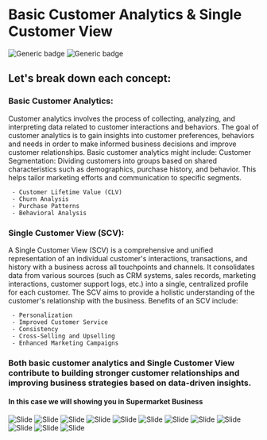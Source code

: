 # Basic Customer Analytics & Single Customer View
![Generic badge](https://img.shields.io/badge/Concept-red) ![Generic badge](https://img.shields.io/badge/Presentation-Gold)
## Let's break down each concept:

### Basic Customer Analytics:
Customer analytics involves the process of collecting, analyzing, and interpreting data related to customer interactions and behaviors. The goal of customer analytics is to gain insights into customer preferences, behaviors and needs in order to make informed business decisions and improve customer relationships. Basic customer analytics might include:
Customer Segmentation: Dividing customers into groups based on shared characteristics such as demographics, purchase history, and behavior. This helps tailor marketing efforts and communication to specific segments.

     - Customer Lifetime Value (CLV)
     - Churn Analysis
     - Purchase Patterns
     - Behavioral Analysis

### Single Customer View (SCV):
A Single Customer View (SCV) is a comprehensive and unified representation of an individual customer's interactions, transactions, and history with a business across all touchpoints and channels. It consolidates data from various sources (such as CRM systems, sales records, marketing interactions, customer support logs, etc.) into a single, centralized profile for each customer. The SCV aims to provide a holistic understanding of the customer's relationship with the business.
Benefits of an SCV include:

     - Personalization
     - Improved Customer Service
     - Consistency
     - Cross-Selling and Upselling
     - Enhanced Marketing Campaigns

### Both basic customer analytics and Single Customer View contribute to building stronger customer relationships and improving business strategies based on data-driven insights.

#### In this case we will showing you in Supermarket Business
![Slide](https://github.com/Superbom99/MADT8101-SEMINAR-IN-ADVANCED-ANALYTICS/blob/4f2f8c9de40082194512d6e2b3ab0003a8a3eb2f/Workshop%202%20-%20Basic%20Customer%20Analytics%20%26%20Customer%20Single%20View/IMAGE/page_001.jpg)
![Slide](https://github.com/Superbom99/MADT8101-SEMINAR-IN-ADVANCED-ANALYTICS/blob/4f2f8c9de40082194512d6e2b3ab0003a8a3eb2f/Workshop%202%20-%20Basic%20Customer%20Analytics%20%26%20Customer%20Single%20View/IMAGE/page_002.jpg)
![Slide](https://github.com/Superbom99/MADT8101-SEMINAR-IN-ADVANCED-ANALYTICS/blob/4f2f8c9de40082194512d6e2b3ab0003a8a3eb2f/Workshop%202%20-%20Basic%20Customer%20Analytics%20%26%20Customer%20Single%20View/IMAGE/page_003.jpg)
![Slide](https://github.com/Superbom99/MADT8101-SEMINAR-IN-ADVANCED-ANALYTICS/blob/4f2f8c9de40082194512d6e2b3ab0003a8a3eb2f/Workshop%202%20-%20Basic%20Customer%20Analytics%20%26%20Customer%20Single%20View/IMAGE/page_004.jpg)
![Slide](https://github.com/Superbom99/MADT8101-SEMINAR-IN-ADVANCED-ANALYTICS/blob/4f2f8c9de40082194512d6e2b3ab0003a8a3eb2f/Workshop%202%20-%20Basic%20Customer%20Analytics%20%26%20Customer%20Single%20View/IMAGE/page_005.jpg)
![Slide](https://github.com/Superbom99/MADT8101-SEMINAR-IN-ADVANCED-ANALYTICS/blob/4f2f8c9de40082194512d6e2b3ab0003a8a3eb2f/Workshop%202%20-%20Basic%20Customer%20Analytics%20%26%20Customer%20Single%20View/IMAGE/page_006.jpg)
![Slide](https://github.com/Superbom99/MADT8101-SEMINAR-IN-ADVANCED-ANALYTICS/blob/4f2f8c9de40082194512d6e2b3ab0003a8a3eb2f/Workshop%202%20-%20Basic%20Customer%20Analytics%20%26%20Customer%20Single%20View/IMAGE/page_007.jpg)
![Slide](https://github.com/Superbom99/MADT8101-SEMINAR-IN-ADVANCED-ANALYTICS/blob/4f2f8c9de40082194512d6e2b3ab0003a8a3eb2f/Workshop%202%20-%20Basic%20Customer%20Analytics%20%26%20Customer%20Single%20View/IMAGE/page_008.jpg)
![Slide](https://github.com/Superbom99/MADT8101-SEMINAR-IN-ADVANCED-ANALYTICS/blob/4f2f8c9de40082194512d6e2b3ab0003a8a3eb2f/Workshop%202%20-%20Basic%20Customer%20Analytics%20%26%20Customer%20Single%20View/IMAGE/page_009.jpg)
![Slide](https://github.com/Superbom99/MADT8101-SEMINAR-IN-ADVANCED-ANALYTICS/blob/4f2f8c9de40082194512d6e2b3ab0003a8a3eb2f/Workshop%202%20-%20Basic%20Customer%20Analytics%20%26%20Customer%20Single%20View/IMAGE/page_010.jpg)
![Slide](https://github.com/Superbom99/MADT8101-SEMINAR-IN-ADVANCED-ANALYTICS/blob/4f2f8c9de40082194512d6e2b3ab0003a8a3eb2f/Workshop%202%20-%20Basic%20Customer%20Analytics%20%26%20Customer%20Single%20View/IMAGE/page_011.jpg)
![Slide](https://github.com/Superbom99/MADT8101-SEMINAR-IN-ADVANCED-ANALYTICS/blob/4f2f8c9de40082194512d6e2b3ab0003a8a3eb2f/Workshop%202%20-%20Basic%20Customer%20Analytics%20%26%20Customer%20Single%20View/IMAGE/page_012.jpg)
